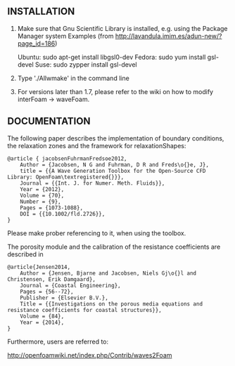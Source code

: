 ## INSTALLATION

1. Make sure that Gnu Scientific Library is installed, e.g. using the Package Manager system
   Examples (from http://lavandula.imim.es/adun-new/?page_id=186)

   Ubuntu: sudo apt-get install libgsl0-dev
   Fedora: sudo yum install gsl-devel
   Suse:   sudo zypper install gsl-devel

2. Type './Allwmake' in the command line

3. For versions later than 1.7, please refer to the wiki on how to modify interFoam -> waveFoam.

## DOCUMENTATION

The following paper describes the implementation of boundary conditions, the relaxation zones 
and the framework for relaxationShapes:

```
@article { jacobsenFuhrmanFredsoe2012,
    Author = {Jacobsen, N G and Fuhrman, D R and Freds\o{}e, J},
    title = {{A Wave Generation Toolbox for the Open-Source CFD Library: OpenFoam\textregistered{}}},
    Journal = {{Int. J. for Numer. Meth. Fluids}},
    Year = {2012},
    Volume = {70},
    Number = {9},
    Pages = {1073-1088},
    DOI = {{10.1002/fld.2726}},
}
```

Please make prober referencing to it, when using the toolbox.

The porosity module and the calibration of the resistance coefficients are described in
```
@article{Jensen2014,
    Author = {Jensen, Bjarne and Jacobsen, Niels Gj\o{}l and Christensen, Erik Damgaard},
    Journal = {Coastal Engineering},
    Pages = {56--72},
    Publisher = {Elsevier B.V.},
    Title = {{Investigations on the porous media equations and resistance coefficients for coastal structures}},
    Volume = {84},
    Year = {2014},
}
```

Furthermore, users are referred to:

http://openfoamwiki.net/index.php/Contrib/waves2Foam
